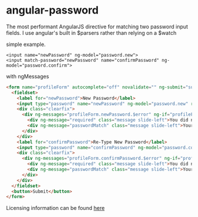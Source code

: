 angular-password
================

The most performant AngularJS directive for matching two password input fields. I use angular's built in $parsers rather than relying on a $watch

simple example.

```htnl
<input name="newPassword" ng-model="password.new">
<input match-password="newPassword" name="confirmPassword" ng-model="password.confirm">
```
with ngMessages
```html
<form name="profileForm" autocomplete="off" novalidate="" ng-submit="submit(password)">
  <fieldset>
    <label for="newPassword">New Password</label>
    <input type="password" name="newPassword" ng-model="password.new" required=""/>
    <div class="clearfix">
      <div ng-messages="profileForm.newPassword.$error" ng-if="profileForm.$submitted || profileForm.newPassword.$dirty" ng-messages-multiple="ng-messages-multiple" class="error-messages slide-right">
        <div ng-message="required" class="message slide-left">You did not enter a field name</div>
        <div ng-message="passwordMatch" class="message slide-left">Your passwords did not match.</div>
      </div>
    </div>
    <label for="confirmPassword">Re-Type New Password</label>
    <input type="password" name="confirmPassword" ng-model="password.confirm" match-password="newPassword" required=""/>
    <div class="clearfix">
      <div ng-messages="profileForm.confirmPassword.$error" ng-if="profileForm.$submitted || profileForm.confirmPassword.$dirty" ng-messages-multiple="ng-messages-multiple" class="error-messages slide-right">
        <div ng-message="required" class="message slide-left">You did not enter a field name</div>
        <div ng-message="passwordMatch" class="message slide-left">Your passwords did not match</div>
      </div>
    </div>
  </fieldset>
  <button>Submit</button>
</form>
```

Licensing information can be found [here](LICENSE.md)
